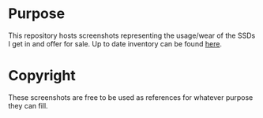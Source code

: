 # Purpose

This repository hosts screenshots representing the usage/wear of the SSDs I get in and offer for sale. Up to date inventory can be found [here](https://inventory.bmaximenko.com/ssd).


# Copyright

These screenshots are free to be used as references for whatever purpose they can fill.